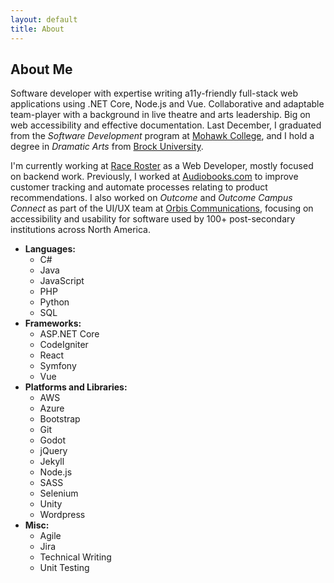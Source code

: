 ```yaml
---
layout: default
title: About
---
```


## About Me

Software developer with expertise writing a11y-friendly full-stack web applications using .NET Core, Node.js and Vue. Collaborative and adaptable team-player with a background in live theatre and arts leadership. Big on web accessibility and effective documentation. Last December, I graduated from the _Software Development_ program at [Mohawk College](https://mohawkcollege.ca), and I hold a degree in _Dramatic Arts_ from [Brock University](https://brocku.ca).

I'm currently working at [Race Roster](https://www.raceroster.com) as a Web Developer, mostly focused on backend work. Previously, I worked at [Audiobooks.com](https://www.audiobooks.com) to improve customer tracking and automate processes relating to product recommendations. I also worked on _Outcome_ and _Outcome Campus Connect_ as part of the UI/UX team at [Orbis Communications](https://www.orbiscommunications.com), focusing on accessibility and usability for software used by 100+ post-secondary institutions across North America.

 <ul class="list--plain disable-margin list--no-padding">
    <li class="margin--b--m"><strong>Languages:</strong>
        <ul class="list--tags">
            <li class="margin--l--none">C#</li>
            <li>Java</li>
            <li>JavaScript</li>
            <li>PHP</li>
            <li>Python</li>
            <li>SQL</li>
        </ul>
    </li>
    <li><strong>Frameworks:</strong>
        <ul class="list--tags">
            <li>ASP.NET Core</li>
            <li>CodeIgniter</li>
            <li>React</li>
            <li>Symfony</li>
            <li>Vue</li>
        </ul>
    <li><strong>Platforms and Libraries: </strong>
        <ul class="list--tags">
            <li>AWS</li>
            <li>Azure</li>
            <li>Bootstrap</li>
            <li>Git</li>
            <li>Godot</li>
            <li>jQuery</li>
            <li>Jekyll</li>
            <li>Node.js</li>
            <li>SASS</li>
            <li>Selenium</li>
            <li>Unity</li>
            <li>Wordpress</li>
        </ul>
    </li>
    <li><strong>Misc:</strong>
        <ul class="list--tags">
            <li>Agile</li>
            <li>Jira</li>
            <li>Technical Writing</li>
            <li>Unit Testing</li>
        </ul>
    </li>